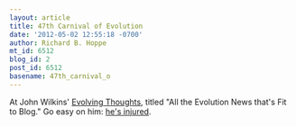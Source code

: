 ```yaml
---
layout: article
title: 47th Carnival of Evolution
date: '2012-05-02 12:55:18 -0700'
author: Richard B. Hoppe
mt_id: 6512
blog_id: 2
post_id: 6512
basename: 47th_carnival_o
---
```

At John Wilkins' [Evolving Thoughts](http://evolvingthoughts.net/2012/05/carnival-of-evolution-47-all-the-evolution-news-thats-fit-to-blog/), titled "All the Evolution News that's Fit to Blog." Go easy on him: [he's injured](http://evolvingthoughts.net/2012/04/the-dangers-of-walking/).
